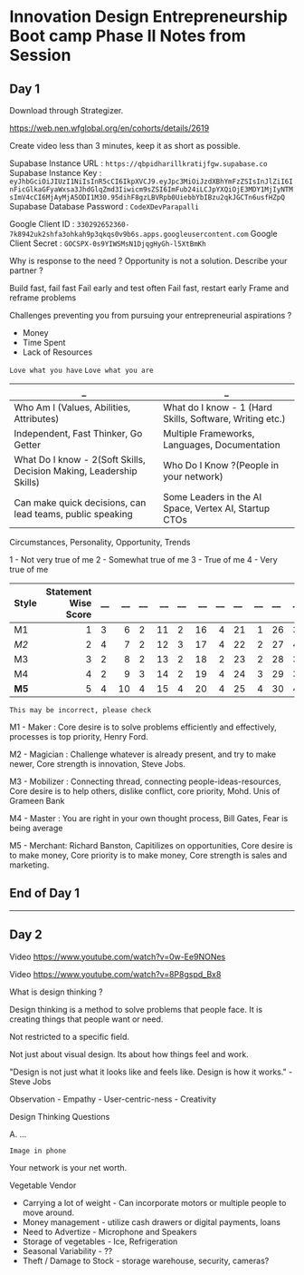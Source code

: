 # Innovation Design Entrepreneurship Boot camp Phase II Notes from Session

## Day 1

Download through Strategizer.

<https://web.nen.wfglobal.org/en/cohorts/details/2619>

Create video less than 3 minutes, keep it as short as possible.

Supabase Instance URL : `https://qbpidharillkratijfgw.supabase.co`
Supabase Instance Key : `eyJhbGciOiJIUzI1NiIsInR5cCI6IkpXVCJ9.eyJpc3MiOiJzdXBhYmFzZSIsInJlZiI6InFicGlkaGFyaWxsa3JhdGlqZmd3Iiwicm9sZSI6ImFub24iLCJpYXQiOjE3MDY1MjIyNTMsImV4cCI6MjAyMjA5ODI1M30.95dihF8gzLBVRpb0UiebbYbIBzu2qkJGCTn6usfHZpQ`
Supabase Database Password : `CodeXDevParapalli`

Google Client ID : `330292652360-7k8942uk2shfa3ohkah9p3qkqs0v9b6s.apps.googleusercontent.com`
Google Client Secret : `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`

Why is response to the need ?
Opportunity is not a solution.
Describe your partner ?

Build fast, fail fast
Fail early and test often
Fail fast, restart early
Frame and reframe problems


Challenges preventing you from pursuing your entrepreneurial aspirations ?

- Money
- Time Spent
- Lack of Resources

`Love what you have`
`Love what you are`

|_|_|
|-|-|
|Who Am I (Values, Abilities, Attributes)|What do I know - 1 (Hard Skills, Software, Writing etc.)|
|Independent, Fast Thinker, Go Getter|Multiple Frameworks, Languages, Documentation|
|What Do I know - 2(Soft Skills, Decision Making, Leadership Skills)|Who Do I Know ?(People in your network)|
|Can make quick decisions, can lead teams, public speaking|Some Leaders in the AI Space, Vertex AI, Startup CTOs|

Circumstances, Personality, Opportunity, Trends

1 - Not very true of me
2 - Somewhat true of me
3 - True of me
4 - Very true of me

|Style|Statement Wise Score|__|__|__|__|__|__|__|__|__|__|__|Total|
|-----|-------------------:|:------|------:|:------|------:|:------|------:|------:|:-------|-------:|:-------|-------|-----|
|M1   |1 |3 |6|2 |11|2|16|4|21|1|26|3|15|
|_M2_   |2 |4 |7|2 |12|3|17|4|22|2|27|4|19|
|M3   |3 |2 |8|2 |13|2|18|2|23|2|28|3|13|
|M4   |4 |2 |9|3 |14|2|19|4|24|3|29|3|17|
|**M5**   |5 |4 |10|4|15|4|20|4|25|4|30|4|24|

`This may be incorrect, please check`

M1 - Maker : Core desire is to solve problems efficiently and effectively, processes is top priority, Henry Ford.

M2 - Magician : Challenge whatever is already present, and try to make newer, Core strength is innovation, Steve Jobs.

M3 - Mobilizer : Connecting thread, connecting people-ideas-resources, Core desire is to help others, dislike conflict, core priority, Mohd. Unis of Grameen Bank

M4 - Master : You are right in your own thought process, Bill Gates, Fear is being average

M5 - Merchant: Richard Banston, Capitilizes on opportunities, Core desire is to make money, Core priority is to make money, Core strength is sales and marketing.

## End of Day 1

---

## Day 2

Video <https://www.youtube.com/watch?v=0w-Ee9NONes>

Video <https://www.youtube.com/watch?v=8P8gspd_Bx8>

What is design thinking ?

Design thinking is a method to solve problems that people face. It is creating things that people want or need.

Not restricted to a specific field.

Not just about visual design. Its about how things feel and work.

"Design is not just what it looks like and feels like. Design is how it works." - Steve Jobs

Observation - Empathy - User-centric-ness - Creativity

Design Thinking Questions

A. ...

`Image in phone`

Your network is your net worth.

Vegetable Vendor

- Carrying a lot of weight - Can incorporate motors or multiple people to move around.
- Money management - utilize cash drawers or digital payments, loans
- Need to Advertize - Microphone and Speakers
- Storage of vegetables - Ice, Refrigeration
- Seasonal Variability - ??
- Theft / Damage to Stock - storage warehouse, security, cameras?
